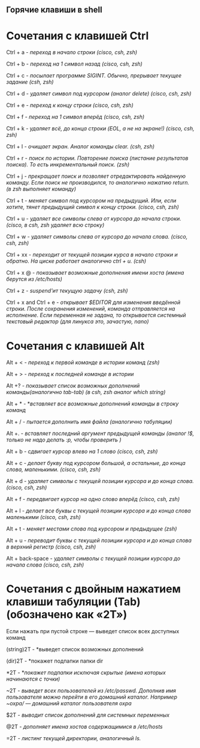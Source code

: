 ## Горячие клавиши в shell

# **Сочетания с клавишей Ctrl**

Ctrl + a - *переход в начало строки (cisco, csh, zsh)*

Ctrl + b - *переход на 1 символ назад (cisco, csh, zsh)*

Ctrl + c - *посылает программе SIGINT. Обычно, прерывает текущее задание (csh, zsh)*

Ctrl + d - *удаляет символ под курсором (аналог delete) (cisco, csh, zsh)*

Ctrl + e - *переход к концу строки (cisco, csh, zsh)*

Ctrl + f - *переход на 1 символ вперёд (cisco, csh, zsh)*

Ctrl + k - *удаляет всё, до конца строки (EOL, а не на экране!) (cisco, csh, zsh)*

Ctrl + l - *очищает экран. Аналог команды clear. (csh, zsh)*

Ctrl + r - *поиск по истории. Повторение поиска (листание результатов поиска). То есть инкрементальный поиск. (zsh)*

Ctrl + j - *прекращает поиск и позволяет отредактировать найденную команду. Если поиск не производился, то аналогично нажатию return. (в zsh выполняет команду)*

Ctrl + t - *меняет символ под курсором на предыдущий. Или, если хотите, тянет предыдущий символ к концу строки. (cisco, csh, zsh)*

Ctrl + u - *удаляет все символы слева от курсора до начала строки. (cisco, в csh, zsh удаляет всю строку)*

Ctrl + w - *удаляет символы слева от курсора до начала слова. (cisco, csh, zsh)*

Ctrl + xx - *переходит от текущей позиции курса в начало строки и обратно. На циске работает аналогично ctrl + u. (csh)*

Ctrl + x @ - *показывает возможные дополнения имени хоста (имена берутся из /etc/hosts)*

Ctrl + z - *suspend'ит текущую задачу (csh, zsh)*

Ctrl + x and Ctrl + e - *открывает $EDITOR для изменения введённой строки. После сохранения изменений, команда отправляется на исполнение. Если переменная не задана, то открывается системный текстовый редактор (для линукса это, зачастую, nano)*


# **Сочетания с клавишей Alt**

Alt + < - *переход к первой команде в истории команд (zsh)*

Alt + > - *переход к последней команде в истории*

Alt +? - *показывает список возможных дополнений команды(аналогично tab-tab) (в csh, zsh аналог which string)*

Alt + * - **вставляет все возможные дополнений команды в строку команд*

Alt + / - *пытается дополнить имя файла (аналогично табуляции)*

Alt +. - *вставляет последний аргумент предыдущей команды (аналог !$, только не надо делать :p, чтобы проверить )*

Alt + b - *сдвигает курсор влево на 1 слово (cisco, csh, zsh)*

Alt + c - *делает букву под курсором большой, а остальные, до конца слова, маленькими. (cisco, csh, zsh)*

Alt + d - *удаляет символы с текущей позиции курсора и до конца слова. (cisco, csh, zsh)*

Alt + f - *передвигает курсор на одно слово вперёд (cisco, csh, zsh)*

Alt + l - *делает все буквы с текущей позиции курсора и до конца слова маленькими (cisco, csh, zsh)*

Alt + t - *меняет местами слова под курсором и предыдущее (zsh)*

Alt + u - *переводит буквы с текущей позиции курсора и до конца слова в верхний регистр (cisco, csh, zsh)*

Alt + back-space - *удаляет символы с текущей позиции курсора до начала слова (cisco, csh, zsh)*


# **Сочетания с двойным нажатием клавиши табуляции (Tab) (обозначено как «2Т»)**

Если нажать при пустой строке — выведет список всех доступных команд

(string)2T - *выведет список возможных дополнений

(dir)2T - *покажет подпапки папки dir

*2T - **покажет подпапки исключая скрытые (имена которых начинаются с точки)*

~2T - *выведет всех пользователей из /etc/passwd. Дополнив имя пользователя можно перейти в его домашний каталог. Например ~oxpa/ — домашний каталог пользователя oxpa*

$2T - *выводит список дополнений для системных переменных*

@2T - *дополняет имена хостов содержащимися в /etc/hosts*

=2T - *листинг текущей директории, аналогичный ls.*